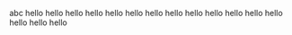 abc
hello
hello
hello
hello
hello
hello
hello
hello
hello
hello
hello
hello
hello
hello
hello
hello
